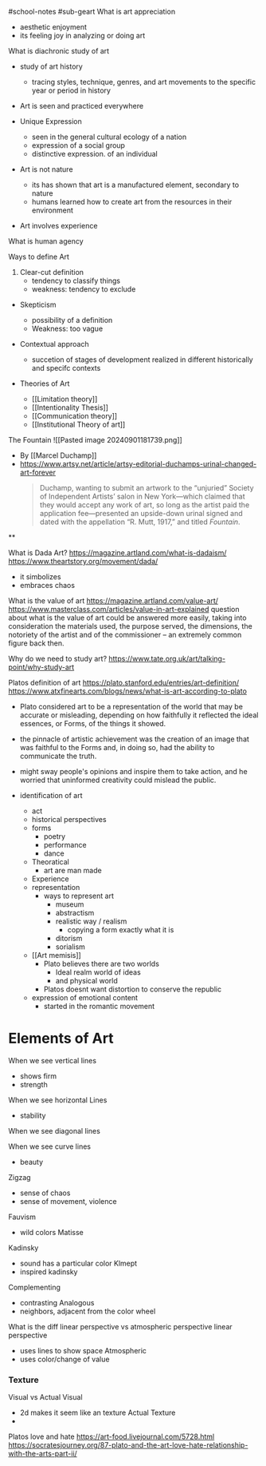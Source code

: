 #school-notes #sub-geart
What is art appreciation
- aesthetic enjoyment
- its feeling joy in analyzing or doing art

What is diachronic study of art
- study of art history
	- tracing styles, technique, genres, and art movements to the specific year or period in history

- Art is seen and practiced everywhere
- Unique Expression
	- seen in the general cultural ecology of a nation
	- expression of a social group
	- distinctive expression. of an individual

- Art is not nature
	- its has shown that art is a manufactured element, secondary to nature
	- humans learned how to create art from the resources in their environment

- Art involves experience

What is human agency

Ways to define Art
1. Clear-cut definition
	- tendency to classify things
	- weakness: tendency to exclude
- Skepticism
	- possibility of a definition
	- Weakness: too vague
- Contextual approach
	- succetion of stages of development realized in different historically and specifc contexts

- Theories of Art
	- [[Limitation theory]]
	- [[Intentionality Thesis]]
	- [[Communication theory]]
	- [[Institutional Theory of art]]



The Fountain
![[Pasted image 20240901181739.png]]
- By [[Marcel Duchamp]]
- https://www.artsy.net/article/artsy-editorial-duchamps-urinal-changed-art-forever
	> Duchamp, wanting to submit an artwork to the “unjuried” Society of Independent Artists’ salon in New York—which claimed that they would accept any work of art, so long as the artist paid the application fee—presented an upside-down urinal signed and dated with the appellation “R. Mutt, 1917,” and titled _Fountain_.
	
**

What is Dada Art?
https://magazine.artland.com/what-is-dadaism/
https://www.theartstory.org/movement/dada/
- it simbolizes 
- embraces chaos


What is the value of art
https://magazine.artland.com/value-art/
https://www.masterclass.com/articles/value-in-art-explained
question about what is the value of art could be answered more easily, taking into consideration the materials used, the purpose served, the dimensions, the notoriety of the artist and of the commissioner – an extremely common figure back then.


Why do we need to study art?
https://www.tate.org.uk/art/talking-point/why-study-art


Platos definition of art
https://plato.stanford.edu/entries/art-definition/
https://www.atxfinearts.com/blogs/news/what-is-art-according-to-plato

- Plato considered art to be a representation of the world that may be accurate or misleading, depending on how faithfully it reflected the ideal essences, or Forms, of the things it showed.
- the pinnacle of artistic achievement was the creation of an image that was faithful to the Forms and, in doing so, had the ability to communicate the truth.
- might sway people's opinions and inspire them to take action, and he worried that uninformed creativity could mislead the public.

- identification of art
	- act
	- historical perspectives
	- forms
		- poetry
		- performance
		- dance
	- Theoratical
		- art are man made
	- Experience
	- representation
		- ways to represent art
			- museum
			- abstractism
			- realistic way / realism
				- copying a form exactly what it is
			- ditorism
			- sorialism
	- [[Art memisis]]
		- Plato believes there are two worlds
			- Ideal realm world of ideas
			- and physical world
		- Platos doesnt want distortion to conserve the republic
	- expression of emotional content
		- started in the romantic movement

# Elements of Art

When we see vertical lines
- shows firm
- strength

When we see horizontal Lines
- stability

When we see diagonal lines

When we see curve lines
- beauty

Zigzag
- sense of chaos
- sense of movement, violence 

Fauvism
- wild colors
Matisse

Kadinsky
-  sound has a particular color
Klmept
- inspired kadinsky

Complementing
- contrasting
Analogous
- neighbors, adjacent from the color wheel

What is the diff linear perspective vs atmospheric perspective
linear perspective
- uses lines to show space
Atmospheric
- uses color/change of value

### Texture
Visual vs Actual
Visual
- 2d makes it seem like an texture
Actual Texture
- 

Platos love and hate 
https://art-food.livejournal.com/5728.html
https://socratesjourney.org/87-plato-and-the-art-love-hate-relationship-with-the-arts-part-ii/